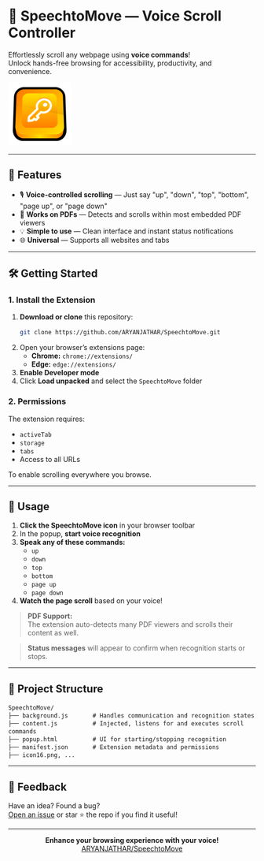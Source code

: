# 🎤 SpeechtoMove — Voice Scroll Controller

Effortlessly scroll any webpage using **voice commands**!  
Unlock hands-free browsing for accessibility, productivity, and convenience.

![Extension Banner](https://raw.githubusercontent.com/ARYANJATHAR/SpeechtoMove/main/icon128.png)

---

## 🚀 Features

- 🎙️ **Voice-controlled scrolling** — Just say "up", "down", "top", "bottom", "page up", or "page down"
- 📝 **Works on PDFs** — Detects and scrolls within most embedded PDF viewers
- 💡 **Simple to use** — Clean interface and instant status notifications
- 🌐 **Universal** — Supports all websites and tabs

---

## 🛠️ Getting Started

### 1. **Install the Extension**

1. **Download or clone** this repository:
   ```bash
   git clone https://github.com/ARYANJATHAR/SpeechtoMove.git
   ```
2. Open your browser’s extensions page:  
   - **Chrome:** `chrome://extensions/`
   - **Edge:** `edge://extensions/`
3. **Enable Developer mode**
4. Click **Load unpacked** and select the `SpeechtoMove` folder

### 2. **Permissions**

The extension requires:
- `activeTab`
- `storage`
- `tabs`
- Access to all URLs

To enable scrolling everywhere you browse.

---

## 🎯 Usage

1. **Click the SpeechtoMove icon** in your browser toolbar
2. In the popup, **start voice recognition**
3. **Speak any of these commands:**  
   - `up`
   - `down`
   - `top`
   - `bottom`
   - `page up`
   - `page down`
4. **Watch the page scroll** based on your voice!

> **PDF Support:**  
> The extension auto-detects many PDF viewers and scrolls their content as well.

> **Status messages** will appear to confirm when recognition starts or stops.

---

## 📂 Project Structure

```
SpeechtoMove/
├── background.js       # Handles communication and recognition states
├── content.js          # Injected, listens for and executes scroll commands
├── popup.html          # UI for starting/stopping recognition
├── manifest.json       # Extension metadata and permissions
├── icon16.png, ...
```

---

## 📣 Feedback

Have an idea? Found a bug?  
[Open an issue](https://github.com/ARYANJATHAR/SpeechtoMove/issues) or star ⭐ the repo if you find it useful!

---

<p align="center">
  <b>Enhance your browsing experience with your voice!</b><br>
  <a href="https://github.com/ARYANJATHAR/SpeechtoMove">ARYANJATHAR/SpeechtoMove</a>
</p>
